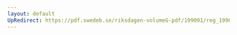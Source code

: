 ```yaml
---
layout: default
UpRedirect: https://pdf.swedeb.se/riksdagen-volumeG-pdf/199091/reg_199091/reg_199091_0180.pdf
---
```

